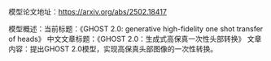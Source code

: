 模型论文地址：https://arxiv.org/abs/2502.18417

模型概述：当前标题：《GHOST 2.0: generative high-fidelity one shot transfer of heads》
中文文章标题：《GHOST 2.0：生成式高保真一次性头部转换》
文章内容：提出GHOST 2.0模型，实现高保真头部图像的一次性转换。

